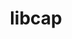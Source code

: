 ---
title: "libcap"
layout: cache
categories: [package, develop-2024-02-04]
meta: {"versions": ["2.68"], "compilers": ["cce@=15.0.1", "gcc@=10.3.0", "gcc@=11.4.0", "gcc@=7.5.0", "gcc@=9.4.0", "oneapi@=2024.0.0"], "oss": ["rhel8", "sle_hpc15", "ubuntu18.04", "ubuntu20.04", "ubuntu22.04"], "platforms": ["linux"], "targets": ["neoverse_v1", "neoverse_v2", "ppc64le", "x86_64_v3", "x86_64_v4", "zen4"], "stacks": ["developer-tools", "e4s", "e4s-cray-rhel", "e4s-cray-sles", "e4s-neoverse-v2", "e4s-neoverse_v1", "e4s-oneapi", "e4s-power", "root"], "num_specs": 8, "num_specs_by_stack": {"root": 8, "e4s-cray-rhel": 1, "e4s-cray-sles": 1, "developer-tools": 1, "e4s-neoverse_v1": 1, "e4s-power": 1, "e4s": 1, "e4s-neoverse-v2": 1, "e4s-oneapi": 1}}
spec_details: [{"hash": "w5equbnar7c5snbpyuaah74fxinnq6p2", "compiler": "cce@=15.0.1", "versions": ["2.68"], "os": "rhel8", "platform": "linux", "target": "zen4", "variants": ["build_system=makefile"], "stacks": ["root", "e4s-cray-rhel"], "size": "-", "tarball": "https://binaries.spack.io/releases/develop-2024-02-04/build_cache/linux-rhel8-zen4/cce-15.0.1/libcap-2.68/linux-rhel8-zen4-cce-15.0.1-libcap-2.68-w5equbnar7c5snbpyuaah74fxinnq6p2.spack"}, {"hash": "5on4yc3dwfysmybz2frsz2xoofwmhucl", "compiler": "gcc@=10.3.0", "versions": ["2.68"], "os": "sle_hpc15", "platform": "linux", "target": "x86_64_v4", "variants": ["build_system=makefile"], "stacks": ["e4s-cray-sles", "root"], "size": "-", "tarball": "https://binaries.spack.io/releases/develop-2024-02-04/build_cache/linux-sle_hpc15-x86_64_v4/gcc-10.3.0/libcap-2.68/linux-sle_hpc15-x86_64_v4-gcc-10.3.0-libcap-2.68-5on4yc3dwfysmybz2frsz2xoofwmhucl.spack"}, {"hash": "tj7u63qooycztoj6x3czvj5xwnmorhk2", "compiler": "gcc@=7.5.0", "versions": ["2.68"], "os": "ubuntu18.04", "platform": "linux", "target": "x86_64_v3", "variants": ["build_system=makefile"], "stacks": ["developer-tools", "root"], "size": "-", "tarball": "https://binaries.spack.io/releases/develop-2024-02-04/build_cache/linux-ubuntu18.04-x86_64_v3/gcc-7.5.0/libcap-2.68/linux-ubuntu18.04-x86_64_v3-gcc-7.5.0-libcap-2.68-tj7u63qooycztoj6x3czvj5xwnmorhk2.spack"}, {"hash": "ja5dmerxq7q3anmwjtcjbry4q6gvovg2", "compiler": "gcc@=11.4.0", "versions": ["2.68"], "os": "ubuntu20.04", "platform": "linux", "target": "neoverse_v1", "variants": ["build_system=makefile"], "stacks": ["root", "e4s-neoverse_v1"], "size": "-", "tarball": "https://binaries.spack.io/releases/develop-2024-02-04/build_cache/linux-ubuntu20.04-neoverse_v1/gcc-11.4.0/libcap-2.68/linux-ubuntu20.04-neoverse_v1-gcc-11.4.0-libcap-2.68-ja5dmerxq7q3anmwjtcjbry4q6gvovg2.spack"}, {"hash": "ezpetukoguo2h7umupnl3fged27pel77", "compiler": "gcc@=9.4.0", "versions": ["2.68"], "os": "ubuntu20.04", "platform": "linux", "target": "ppc64le", "variants": ["build_system=makefile"], "stacks": ["e4s-power", "root"], "size": "-", "tarball": "https://binaries.spack.io/releases/develop-2024-02-04/build_cache/linux-ubuntu20.04-ppc64le/gcc-9.4.0/libcap-2.68/linux-ubuntu20.04-ppc64le-gcc-9.4.0-libcap-2.68-ezpetukoguo2h7umupnl3fged27pel77.spack"}, {"hash": "hltjzh2no5hkpq6cbnh536udm63knssl", "compiler": "gcc@=11.4.0", "versions": ["2.68"], "os": "ubuntu20.04", "platform": "linux", "target": "x86_64_v3", "variants": ["build_system=makefile"], "stacks": ["e4s", "root"], "size": "-", "tarball": "https://binaries.spack.io/releases/develop-2024-02-04/build_cache/linux-ubuntu20.04-x86_64_v3/gcc-11.4.0/libcap-2.68/linux-ubuntu20.04-x86_64_v3-gcc-11.4.0-libcap-2.68-hltjzh2no5hkpq6cbnh536udm63knssl.spack"}, {"hash": "rlb7vma7km4emoof4rswnggylnodx6fa", "compiler": "gcc@=11.4.0", "versions": ["2.68"], "os": "ubuntu22.04", "platform": "linux", "target": "neoverse_v2", "variants": ["build_system=makefile"], "stacks": ["e4s-neoverse-v2", "root"], "size": "-", "tarball": "https://binaries.spack.io/releases/develop-2024-02-04/build_cache/linux-ubuntu22.04-neoverse_v2/gcc-11.4.0/libcap-2.68/linux-ubuntu22.04-neoverse_v2-gcc-11.4.0-libcap-2.68-rlb7vma7km4emoof4rswnggylnodx6fa.spack"}, {"hash": "o2anpih5sdcamfeta4eou4n36q6oj6jo", "compiler": "oneapi@=2024.0.0", "versions": ["2.68"], "os": "ubuntu22.04", "platform": "linux", "target": "x86_64_v3", "variants": ["build_system=makefile"], "stacks": ["root", "e4s-oneapi"], "size": "-", "tarball": "https://binaries.spack.io/releases/develop-2024-02-04/build_cache/linux-ubuntu22.04-x86_64_v3/oneapi-2024.0.0/libcap-2.68/linux-ubuntu22.04-x86_64_v3-oneapi-2024.0.0-libcap-2.68-o2anpih5sdcamfeta4eou4n36q6oj6jo.spack"}]
---